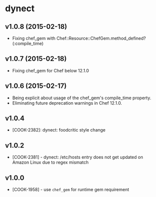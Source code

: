 dynect
======

v1.0.8 (2015-02-18)
-------------------
- Fixing chef_gem with Chef::Resource::ChefGem.method_defined?(:compile_time)

v1.0.7 (2015-02-18)
-------------------
- Fixing chef_gem for Chef below 12.1.0

v1.0.6 (2015-02-17)
-------------------
- Being explicit about usage of the chef_gem's compile_time property.
- Eliminating future deprecation warnings in Chef 12.1.0.

v1.0.4
------
- [COOK-2382]: dynect: foodcritic style change

v1.0.2
------
- [COOK-2381] - dynect: /etc/hosts entry does not get updated on
  Amazon Linux due to regex mismatch

v1.0.0
------
- [COOK-1958] - use `chef_gem` for runtime gem requirement

